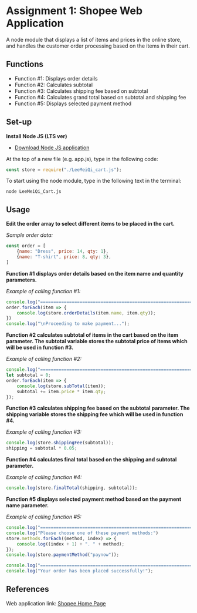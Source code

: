 # Assignment 1: Shopee Web Application

A node module that displays a list of items and prices in the online store, and handles the customer order processing based on the items in their cart.

## Functions

- Function #1: Displays order details
- Function #2: Calculates subtotal
- Function #3: Calculates shipping fee based on subtotal
- Function #4: Calculates grand total based on subtotal and shipping fee
- Function #5: Displays selected payment method

## Set-up

**Install Node JS (LTS ver)**  
- [Download Node JS application](https://nodejs.org/en/)

At the top of a new file (e.g. app.js), type in the following code:
```js
const store = require("./LeeMeiQi_cart.js");
```

To start using the node module, type in the following text in the terminal:
```
node LeeMeiQi_Cart.js
```

## Usage

**Edit the order array to select different items to be placed in the cart.**

*Sample order data:*
```js
const order = [
    {name: "Dress", price: 14, qty: 1},
    {name: "T-shirt", price: 8, qty: 3},
]
```

**Function #1 displays order details based on the item name and quantity parameters.**

*Example of calling function #1:*
```js
console.log("============================================================");
order.forEach(item => {
    console.log(store.orderDetails(item.name, item.qty));
})
console.log("\nProceeding to make payment...");
```

**Function #2 calculates subtotal of items in the cart based on the item parameter. The subtotal variable stores the subtotal price of items which will be used in function #3.**

*Example of calling function #2:*
```js
console.log("============================================================");
let subtotal = 0;
order.forEach(item => {
    console.log(store.subTotal(item));
    subtotal += item.price * item.qty;
});
```

**Function #3 calculates shipping fee based on the subtotal parameter. The shipping variable stores the shipping fee which will be used in function #4.**

*Example of calling function #3:*
```js
console.log(store.shippingFee(subtotal));
shipping = subtotal * 0.05;
```

**Function #4 calculates final total based on the shipping and subtotal parameter.**

*Example of calling function #4:*
```js
console.log(store.finalTotal(shipping, subtotal));
```

**Function #5 displays selected payment method based on the payment name parameter.**

*Example of calling function #5:*
```js
console.log("============================================================");
console.log("Please choose one of these payment methods:")
store.methods.forEach((method, index) => {
    console.log((index + 1) + ". " + method);
});
console.log(store.paymentMethod("paynow"));

console.log("============================================================");
console.log("Your order has been placed successfully!");
```

## References
Web application link: [Shopee Home Page](https://shopee.sg/)